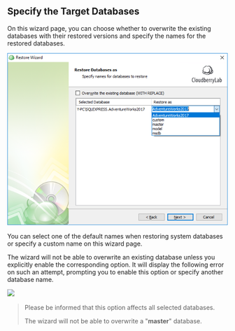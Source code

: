 ## Specify the Target Databases

On this wizard page, you can choose whether to overwrite the existing databases with their restored versions and specify the names for the restored databases.

![](/assets/restore-sql-db-names-3.png)

You can select one of the default names when restoring system databases or specify a custom name on this wizard page.

The wizard will not be able to overwrite an existing database unless you explicitly enable the corresponding option. It will display the following error on such an attempt, prompting you to enable this option or specify another database name.

![](blob:https://www.gitbook.com/72ab3cd7-a4fd-44ec-9c17-7361da22ae01)

> Please be informed that this option affects all selected databases.
>
> The wizard will not be able to overwrite a "**master**" database.




